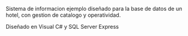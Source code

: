 Sistema de informacion ejemplo diseñado para la base de datos de un hotel, con gestion de catalogo y operatividad.

Diseñado en Visual C# y SQL Server Express